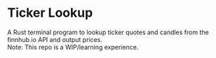 # Ticker Lookup
A Rust terminal program to lookup ticker quotes and candles from the finnhub.io API and output prices.
<br/>
Note: This repo is a WIP/learning experience.
